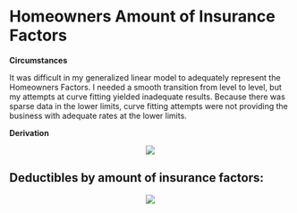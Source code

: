 # Homeowners Amount of Insurance Factors

__Circumstances__

It was difficult in my generalized linear model to adequately represent the Homeowners Factors.  I needed a smooth transition from level to level, but my attempts at curve fitting yielded inadequate results.  Because there was sparse data in the lower limits, curve fitting attempts were not providing the business with adequate rates at the lower limits.  

__Derivation__

<div align="center"><img src="https://latex.oncodecogs.com/png.image?AOI-Factor=\frac{(e^{(1-e^{(\frac{-L}{S}))}}-1)}{(e^{(1-e^{(\frac{-L_b}{S})})}-1)}"/></div>

## Deductibles by amount of insurance factors: 
<div align="center"><img src="https://latex.oncodecogs.com/png.image?DED-by-AOI-Factor=(\frac{(1-\frac{(e^{(1-e^{(\frac{-D}{S})})}-1)}{(e^{(1-e^{(\frac{-L}{S})})}-1)})}{(1-\frac{(e^{(1-e^{(\frac{-D_b}{S})})}-1)}{(e^{(1-e^{(\frac{-L_b}{S})})}-1)})})"/></div>


